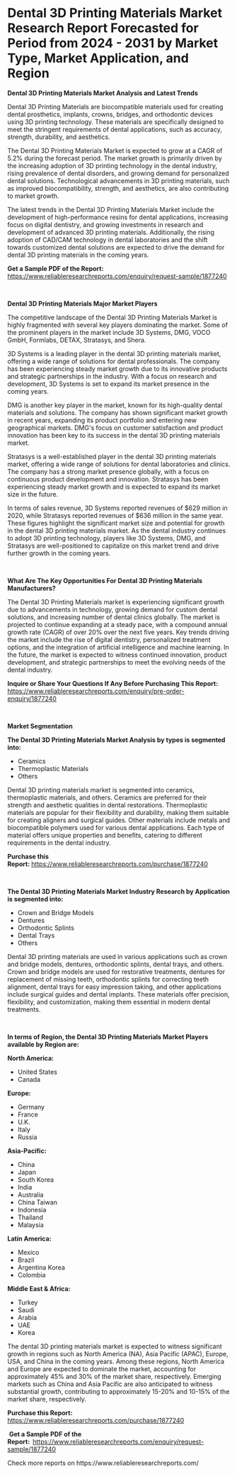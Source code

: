 <p><h1>Dental 3D Printing Materials Market Research Report Forecasted for Period from 2024 -  2031 by Market Type, Market Application, and Region</h1></p><p><strong>Dental 3D Printing Materials Market Analysis and Latest Trends</strong></p>
<p><p>Dental 3D Printing Materials are biocompatible materials used for creating dental prosthetics, implants, crowns, bridges, and orthodontic devices using 3D printing technology. These materials are specifically designed to meet the stringent requirements of dental applications, such as accuracy, strength, durability, and aesthetics.</p><p>The Dental 3D Printing Materials Market is expected to grow at a CAGR of 5.2% during the forecast period. The market growth is primarily driven by the increasing adoption of 3D printing technology in the dental industry, rising prevalence of dental disorders, and growing demand for personalized dental solutions. Technological advancements in 3D printing materials, such as improved biocompatibility, strength, and aesthetics, are also contributing to market growth.</p><p>The latest trends in the Dental 3D Printing Materials Market include the development of high-performance resins for dental applications, increasing focus on digital dentistry, and growing investments in research and development of advanced 3D printing materials. Additionally, the rising adoption of CAD/CAM technology in dental laboratories and the shift towards customized dental solutions are expected to drive the demand for dental 3D printing materials in the coming years.</p></p>
<p><strong>Get a Sample PDF of the Report:&nbsp;</strong> <a href="https://www.reliableresearchreports.com/enquiry/request-sample/1877240">https://www.reliableresearchreports.com/enquiry/request-sample/1877240</a></p>
<p>&nbsp;</p>
<p><strong>Dental 3D Printing Materials Major Market Players</strong></p>
<p><p>The competitive landscape of the Dental 3D Printing Materials Market is highly fragmented with several key players dominating the market. Some of the prominent players in the market include 3D Systems, DMG, VOCO GmbH, Formlabs, DETAX, Stratasys, and Shera.</p><p>3D Systems is a leading player in the dental 3D printing materials market, offering a wide range of solutions for dental professionals. The company has been experiencing steady market growth due to its innovative products and strategic partnerships in the industry. With a focus on research and development, 3D Systems is set to expand its market presence in the coming years.</p><p>DMG is another key player in the market, known for its high-quality dental materials and solutions. The company has shown significant market growth in recent years, expanding its product portfolio and entering new geographical markets. DMG's focus on customer satisfaction and product innovation has been key to its success in the dental 3D printing materials market.</p><p>Stratasys is a well-established player in the dental 3D printing materials market, offering a wide range of solutions for dental laboratories and clinics. The company has a strong market presence globally, with a focus on continuous product development and innovation. Stratasys has been experiencing steady market growth and is expected to expand its market size in the future.</p><p>In terms of sales revenue, 3D Systems reported revenues of $629 million in 2020, while Stratasys reported revenues of $636 million in the same year. These figures highlight the significant market size and potential for growth in the dental 3D printing materials market. As the dental industry continues to adopt 3D printing technology, players like 3D Systems, DMG, and Stratasys are well-positioned to capitalize on this market trend and drive further growth in the coming years.</p></p>
<p>&nbsp;</p>
<p><strong>What Are The Key Opportunities For Dental 3D Printing Materials Manufacturers?</strong></p>
<p><p>The Dental 3D Printing Materials market is experiencing significant growth due to advancements in technology, growing demand for custom dental solutions, and increasing number of dental clinics globally. The market is projected to continue expanding at a steady pace, with a compound annual growth rate (CAGR) of over 20% over the next five years. Key trends driving the market include the rise of digital dentistry, personalized treatment options, and the integration of artificial intelligence and machine learning. In the future, the market is expected to witness continued innovation, product development, and strategic partnerships to meet the evolving needs of the dental industry.</p></p>
<p><strong>Inquire or Share Your Questions If Any Before Purchasing This Report:</strong> <a href="https://www.reliableresearchreports.com/enquiry/pre-order-enquiry/1877240">https://www.reliableresearchreports.com/enquiry/pre-order-enquiry/1877240</a></p>
<p>&nbsp;</p>
<p><strong>Market Segmentation</strong></p>
<p><strong>The Dental 3D Printing Materials Market Analysis by types is segmented into:</strong></p>
<p><ul><li>Ceramics</li><li>Thermoplastic Materials</li><li>Others</li></ul></p>
<p><p>Dental 3D printing materials market is segmented into ceramics, thermoplastic materials, and others. Ceramics are preferred for their strength and aesthetic qualities in dental restorations. Thermoplastic materials are popular for their flexibility and durability, making them suitable for creating aligners and surgical guides. Other materials include metals and biocompatible polymers used for various dental applications. Each type of material offers unique properties and benefits, catering to different requirements in the dental industry.</p></p>
<p><strong>Purchase this Report:&nbsp;</strong><a href="https://www.reliableresearchreports.com/purchase/1877240">https://www.reliableresearchreports.com/purchase/1877240</a></p>
<p>&nbsp;</p>
<p><strong>The Dental 3D Printing Materials Market Industry Research by Application is segmented into:</strong></p>
<p><ul><li>Crown and Bridge Models</li><li>Dentures</li><li>Orthodontic Splints</li><li>Dental Trays</li><li>Others</li></ul></p>
<p><p>Dental 3D printing materials are used in various applications such as crown and bridge models, dentures, orthodontic splints, dental trays, and others. Crown and bridge models are used for restorative treatments, dentures for replacement of missing teeth, orthodontic splints for correcting teeth alignment, dental trays for easy impression taking, and other applications include surgical guides and dental implants. These materials offer precision, flexibility, and customization, making them essential in modern dental treatments.</p></p>
<p>&nbsp;</p>
<p><strong>In terms of Region, the Dental 3D Printing Materials Market Players available by Region are:</strong></p>
<p>
    <p> <strong> North America: </strong>
        <ul>
            <li>United States</li>
            <li>Canada</li>
        </ul>
        </p> 
    <p> <strong> Europe: </strong>
        <ul>
            <li>Germany</li>
            <li>France</li>
            <li>U.K.</li>
            <li>Italy</li>
            <li>Russia</li>
        </ul>
        </p> 
    <p> <strong> Asia-Pacific: </strong>
        <ul>
            <li>China</li>
            <li>Japan</li>
            <li>South Korea</li>
            <li>India</li>
            <li>Australia</li>
            <li>China Taiwan</li>
            <li>Indonesia</li>
            <li>Thailand</li>
            <li>Malaysia</li>
        </ul>
        </p> 
    <p> <strong> Latin America: </strong>
        <ul>
            <li>Mexico</li>
            <li>Brazil</li>
            <li>Argentina Korea</li>
            <li>Colombia</li>
        </ul>
        </p> 
    <p> <strong> Middle East & Africa: </strong>
        <ul>
            <li>Turkey</li>
            <li>Saudi</li>
            <li>Arabia</li>
            <li>UAE</li>
            <li>Korea</li>
        </ul>
    </p>
    </p>
<p><p>The dental 3D printing materials market is expected to witness significant growth in regions such as North America (NA), Asia Pacific (APAC), Europe, USA, and China in the coming years. Among these regions, North America and Europe are expected to dominate the market, accounting for approximately 45% and 30% of the market share, respectively. Emerging markets such as China and Asia Pacific are also anticipated to witness substantial growth, contributing to approximately 15-20% and 10-15% of the market share, respectively.</p></p>
<p><strong>Purchase this Report: </strong><a href="https://www.reliableresearchreports.com/purchase/1877240">https://www.reliableresearchreports.com/purchase/1877240</a></p>
<p>&nbsp;<strong>Get a Sample PDF of the Report:&nbsp;&nbsp;</strong><a href="https://www.reliableresearchreports.com/enquiry/request-sample/1877240">https://www.reliableresearchreports.com/enquiry/request-sample/1877240</a></p>
<p><strong></strong></p>
<p>Check more reports on https://www.reliableresearchreports.com/</p>